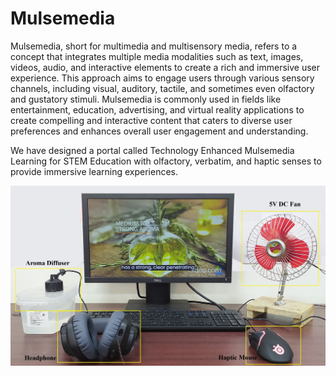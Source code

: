 # Mulsemedia
Mulsemedia, short for multimedia and multisensory media, refers to a concept that integrates multiple media modalities such as text, images, videos, audio, and interactive elements to create a rich and immersive user experience. This approach aims to engage users through various sensory channels, including visual, auditory, tactile, and sometimes even olfactory and gustatory stimuli. Mulsemedia is commonly used in fields like entertainment, education, advertising, and virtual reality applications to create compelling and interactive content that caters to diverse user preferences and enhances overall user engagement and understanding.

We have designed a portal called Technology Enhanced Mulsemedia Learning for STEM Education with olfactory, verbatim, and haptic senses to provide immersive learning experiences.

![Technology Enhanced Mulsemedia Learning Web Portal](https://github.com/Mohana-AI/Mulsemedia/blob/main/Mulsemedia-portal/fig1.jpg)
